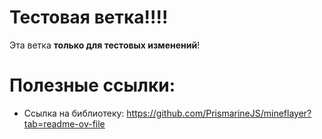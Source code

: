 # Тестовая ветка!!!!
Эта ветка **только для тестовых изменений**!

# Полезные ссылки:
- Ссылка на библиотеку: https://github.com/PrismarineJS/mineflayer?tab=readme-ov-file